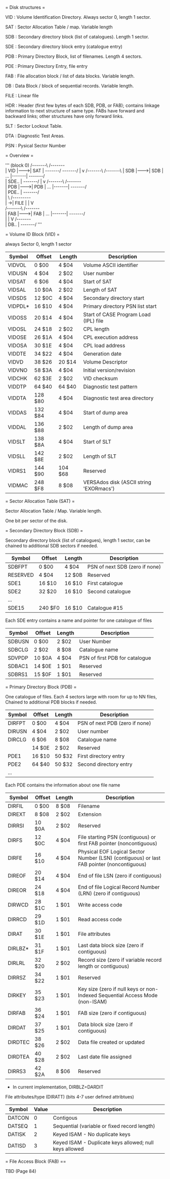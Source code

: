 = Disk structures =

VID
: Volume Identification Directory. Always sector 0, length 1 sector.

SAT
: Sector Allocation Table / map. Variable length

SDB
: Secondary directory block (list of catalogues). Length 1 sector.

SDE
: Secondary directory block entry (catalogue entry)

PDB
: Primary Directory Block, list of filenames. Length 4 sectors.

PDE
: Primary Directory Entry, file entry

FAB
: File allocation block / list of data blocks. Variable length.

DB
: Data Block / block of sequential records. Variable length.

FILE
: Linear file 

HDR
: Header (first few bytes of each SDB, PDB, or FAB); contains linkage
information to next structure of same type.  FABs have forward and
backward links; other structures have only forward links.

SLT
: Sector Lockout Table.

DTA
: Diagnostic Test Areas.

PSN
: Pysical Sector Number

= Overview =

'''
(block 0)
/-------\    /-------\
|  VID  |--->|  SAT  |
\-------/    \-------/
    |
    v
/-------\    /-------\ 
|  SDB  |--->|  SDB  | ...
|-------|    \-------/  
| SDE.. |
\-------/
    |
    v
/-------\    /-------\
|  PDB  |--->|  PDB  | ...
|-------|    \-------/  
| PDE.. |
\-------/\
    |     \  /---------\
    |      ->| FILE    |
    | 
    V  
/-------\    /-------\
|  FAB  |--->|  FAB  | ...
|-------|    \-------/  
    | 
    |
    V
/-------\
| DB..  |
\-------/
'''

= Volume ID Block (VID) =

always Sector 0, length 1 sector

| Symbol |  Offset |  Length | Description
|--------|---------|---------|------------
| VIDVOL |   0 $00 |   4 $04 | Volume ASCII identifier 
| VIDUSN |   4 $04 |   2 $02 | User number
| VIDSAT |   6 $06 |   4 $04 | Start of SAT
| VIDSAL |  10 $0A |   2 $02 | Length of SAT
| VIDSDS |  12 $0C |   4 $04 | Secondary directory start
| VIDPDL*|  16 $10 |   4 $04 | Primary directory PSN list start
| VIDOSS |  20 $14 |   4 $04 | Start of CASE Program Load (IPL) file
| VIDOSL |  24 $18 |   2 $02 | CPL length
| VIDOSE |  26 $1A |   4 $04 | CPL execution address
| VIDOSA |  30 $1E |   4 $04 | CPL load address
| VIDDTE |  34 $22 |   4 $04 | Generation date
| VIDVD  |  38 $26 |  20 $14 | Volume Descriptor
| VIDVNO |  58 $3A |   4 $04 | Initial version/revision
| VIDCHK |  62 $3E |   2 $02 | VID checksum
| VIDDTP |  64 $40 |  64 $40 | Diagnostic test pattern
| VIDDTA | 128 $80 |   4 $04 | Diagnostic test area directory
| VIDDAS | 132 $84 |   4 $04 | Start of dump area
| VIDDAL | 136 $88 |   2 $02 | Length of dump area
| VIDSLT | 138 $8A |   4 $04 | Start of SLT
| VIDSLL | 142 $8E |   2 $02 | Length of SLT
| VIDRS1 | 144 $90 | 104 $68 | Reserved
| VIDMAC | 248 $F8 |   8 $08 | VERSAdos disk (ASCII string 'EXORmacs')

= Sector Allocation Table (SAT) =

Sector Allocation Table / Map. Variable length.

One bit per sector of the disk.

= Secondary Directory Block (SDB) =

Secondary directory block (list of catalogues), length 1 sector,
can be chained to additional SDB sectors if needed.


| Symbol |  Offset | Length | Description
|--------|---------|--------|------------
| SDBFPT |   0 $00 |  4 $04 | PSN of next SDB (zero if none)
|RESERVED|   4 $04 | 12 $0B | Reserved
| SDE1   |  16 $10 | 16 $10 | First catalogue
| SDE2   |  32 $20 | 16 $10 | Second catalogue
| ...
| SDE15  | 240 $F0 | 16 $10 | Catalogue #15

Each SDE entry contains a name and pointer for one catalogue of files

| Symbol |  Offset | Length | Description
|--------|---------|--------|------------
| SDBUSN |   0 $00 |  2 $02 | User Number
| SDBCLG |   2 $02 |  8 $08 | Catalogue name
| SDVPDP |  10 $0A |  4 $04 | PSN of first PDB for catalogue
| SDBAC1 |  14 $0E |  1 $01 | Reserved
| SDBRS1 |  15 $0F |  1 $01 | Reserved

= Primary Directory Block (PDB) =

One catalogue of files. Each 4 sectors large with room for up to NN files,
Chained to additional PDB blocks if needed.

| Symbol |  Offset | Length | Description
|--------|---------|--------|------------
| DIRFPT |   0 $00 |  4 $04 | PSN of next PDB (zero if none)
| DIRUSN |   4 $04 |  2 $02 | User number
| DIRCLG |   6 $06 |  8 $08 | Catalogue name
|        |  14 $0E |  2 $02 | Reserved
| PDE1   |  16 $10 | 50 $32 | First directory entry
| PDE2   |  64 $40 | 50 $32 | Second directory entry
| ...

Each PDE contains the information about one file name


| Symbol | Offset | Length | Description
|--------|--------|--------|------------
| DIRFIL |  0 $00 |  8 $08 | Filename
| DIREXT |  8 $08 |  2 $02 | Extension
| DIRRSI | 10 $0A |  2 $02 | Reserved
| DIRFS  | 12 $0C |  4 $04 | File starting PSN (contiguous) or first FAB pointer (noncontiguous)
| DIRFE  | 16 $10 |  4 $04 | Physical EOF Logical Sector Number (LSN) (contiguous) or last FAB pointer (noncontiguous)
| DIREOF | 20 $14 |  4 $04 | End of file LSN (zero if contiguous)
| DIREOR | 24 $18 |  4 $04 | End of file Logical Record Number (LRN) (zero if contiguous)
| DIRWCD | 28 $1C |  1 $01 | Write access code
| DIRRCD | 29 $1D |  1 $01 | Read access code
| DIRAT  | 30 $1E |  1 $01 | File attributes
| DIRLBZ*| 31 $1F |  1 $01 | Last data block size (zero if contiguous)
| DIRLRL | 32 $20 |  2 $02 | Record size (zero if variable record length or contiguous)
| DIRRSZ | 34 $22 |  1 $01 | Reserved
| DIRKEY | 35 $23 |  1 $01 | Key size (zero if null keys or non-Indexed Sequential Access Mode (non-ISAM)
| DIRFAB | 36 $24 |  1 $01 | FAB size (zero if contiguous)
| DIRDAT | 37 $25 |  1 $01 | Data block size (zero if contiguous)
| DIRDTEC| 38 $26 |  2 $02 | Data file created or updated
| DIRDTEA| 40 $28 |  2 $02 | Last date file assigned
| DIRRS3 | 42 $2A |  8 $06 | Reserved

* In current implementation, DIRBLZ=DARDIT

File attributes/type (DIRATT) (bits 4-7 user defined attribtues)

| Symbol | Value | Description
|--------|-------|-------------
| DATCON |     0 | Contigous
| DATSEQ |     1 | Sequential (variable or fixed record length)
| DATISK |     2 | Keyed ISAM - No duplicate keys
| DATISD |     3 | Keyed ISAM - Duplicate keys allowed; null keys allowed

= File Access Block (FAB) ==

TBD (Page 84)


